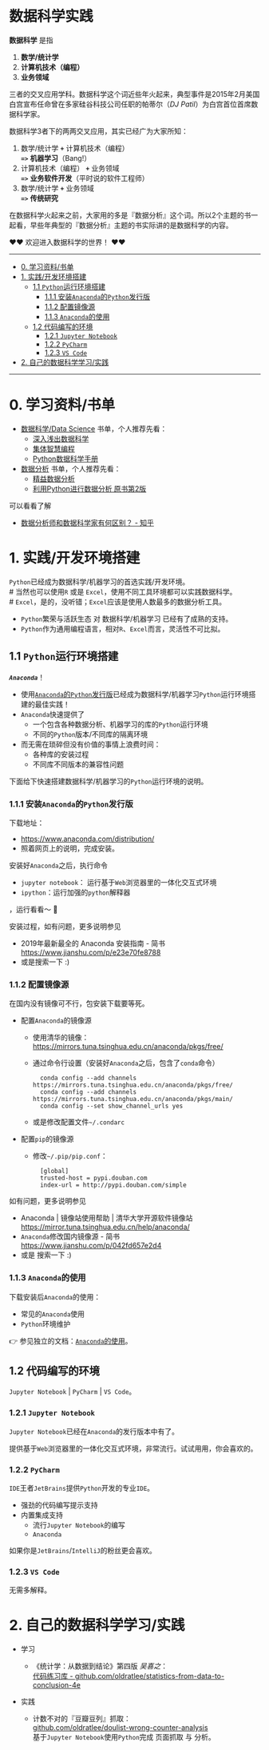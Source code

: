 # 数据科学实践

**数据科学** 是指

1. **数学/统计学**
1. **计算机技术（编程）**
1. **业务领域**

三者的交叉应用学科。数据科学这个词近些年火起来，典型事件是2015年2月美国白宫宣布任命曾在多家硅谷科技公司任职的帕蒂尔（_DJ Patil_）为白宫首位首席数据科学家。

数据科学3者下的两两交叉应用，其实已经广为大家所知：

1. 数学/统计学 **`+`** 计算机技术（编程）  
    **`=>`** **机器学习**（Bang!）
1. 计算机技术（编程） **`+`** 业务领域  
    **`=>`** **业务软件开发**（平时说的软件工程师）  
1. 数学/统计学 **`+`** 业务领域  
    **`=>`** **传统研究**

在数据科学火起来之前，大家用的多是『数据分析』这个词。所以2个主题的书一起看，早些年典型的『数据分析』主题的书实际讲的是数据科学的内容。

❤️❤️
欢迎进入数据科学的世界！
❤️❤️

-----------------------------

<!-- START doctoc generated TOC please keep comment here to allow auto update -->
<!-- DON'T EDIT THIS SECTION, INSTEAD RE-RUN doctoc TO UPDATE -->


- [0. 学习资料/书单](#0-%E5%AD%A6%E4%B9%A0%E8%B5%84%E6%96%99%E4%B9%A6%E5%8D%95)
- [1. 实践/开发环境搭建](#1-%E5%AE%9E%E8%B7%B5%E5%BC%80%E5%8F%91%E7%8E%AF%E5%A2%83%E6%90%AD%E5%BB%BA)
    - [1.1 `Python`运行环境搭建](#11-python%E8%BF%90%E8%A1%8C%E7%8E%AF%E5%A2%83%E6%90%AD%E5%BB%BA)
        - [1.1.1 安装`Anaconda`的`Python`发行版](#111-%E5%AE%89%E8%A3%85anaconda%E7%9A%84python%E5%8F%91%E8%A1%8C%E7%89%88)
        - [1.1.2 配置镜像源](#112-%E9%85%8D%E7%BD%AE%E9%95%9C%E5%83%8F%E6%BA%90)
        - [1.1.3 `Anaconda`的使用](#113-anaconda%E7%9A%84%E4%BD%BF%E7%94%A8)
    - [1.2 代码编写的环境](#12-%E4%BB%A3%E7%A0%81%E7%BC%96%E5%86%99%E7%9A%84%E7%8E%AF%E5%A2%83)
        - [1.2.1 `Jupyter Notebook`](#121-jupyter-notebook)
        - [1.2.2 `PyCharm`](#122-pycharm)
        - [1.2.3 `VS Code`](#123-vs-code)
- [2. 自己的数据科学学习/实践](#2-%E8%87%AA%E5%B7%B1%E7%9A%84%E6%95%B0%E6%8D%AE%E7%A7%91%E5%AD%A6%E5%AD%A6%E4%B9%A0%E5%AE%9E%E8%B7%B5)

<!-- END doctoc generated TOC please keep comment here to allow auto update -->

-----------------------------


# 0. 学习资料/书单

- [数据科学/Data Science](https://www.douban.com/doulist/119731263/) 书单，个人推荐先看：
    - [深入浅出数据科学](https://book.douban.com/subject/30338984/)
    - [集体智慧编程](https://book.douban.com/subject/3288908/)
    - [Python数据科学手册](https://book.douban.com/subject/27667378/)
- [数据分析](https://www.douban.com/doulist/45963852/) 书单，个人推荐先看：
    - [精益数据分析](https://book.douban.com/subject/26278639/)
    - [利用Python进行数据分析 原书第2版](https://book.douban.com/subject/30283996/)

可以看看了解

- [数据分析师和数据科学家有何区别？ - 知乎](https://www.zhihu.com/question/20935297)

# 1. 实践/开发环境搭建

`Python`已经成为数据科学/机器学习的首选实践/开发环境。  
\# 当然也可以使用`R` 或是 `Excel`，使用不同工具环境都可以实践数据科学。  
\# `Excel`，是的，没听错；`Excel`应该是使用人数最多的数据分析工具。

- `Python`繁荣与活跃生态 对 数据科学/机器学习 已经有了成熟的支持。
- `Python`作为通用编程语言，相对`R`、`Excel`而言，灵活性不可比拟。

## 1.1 `Python`运行环境搭建

**_`Anaconda`_**！

- 使用[`Anaconda`的`Python`发行版](https://www.anaconda.com/)已经成为数据科学/机器学习`Python`运行环境搭建的最佳实践！
- `Anaconda`快速提供了
    - 一个包含各种数据分析、机器学习的库的`Python`运行环境
    - 不同的`Python`版本/不同库的隔离环境
- 而无需在琐碎但没有价值的事情上浪费时间：
    - 各种库的安装过程
    - 不同库不同版本的兼容性问题

下面给下快速搭建数据科学/机器学习的`Python`运行环境的说明。

### 1.1.1 安装`Anaconda`的`Python`发行版

下载地址：

- https://www.anaconda.com/distribution/
- 照着网页上的说明，完成安装。

安装好`Anaconda`之后，执行命令

- `jupyter notebook`： 运行基于`Web`浏览器里的一体化交互式环境
- `ipython`：运行加强的`python`解释器

，运行看看～ 🎉

安装过程，如有问题，更多说明参见

- 2019年最新最全的 Anaconda 安装指南 - 简书  
    https://www.jianshu.com/p/e23e70fe8788
- 或是搜索一下 :)

### 1.1.2 配置镜像源

在国内没有镜像可不行，包安装下载要等死。

- 配置`Anaconda`的镜像源
    - 使用清华的镜像： https://mirrors.tuna.tsinghua.edu.cn/anaconda/pkgs/free/
    - 通过命令行设置（安装好`Anaconda`之后，包含了`conda`命令）

            conda config --add channels https://mirrors.tuna.tsinghua.edu.cn/anaconda/pkgs/free/
            conda config --add channels https://mirrors.tuna.tsinghua.edu.cn/anaconda/pkgs/main/
            conda config --set show_channel_urls yes
    - 或是修改配置文件`~/.condarc`
- 配置`pip`的镜像源
    - 修改`~/.pip/pip.conf`：

            [global]
            trusted-host = pypi.douban.com
            index-url = http://pypi.douban.com/simple

如有问题，更多说明参见

- Anaconda | 镜像站使用帮助 | 清华大学开源软件镜像站  
    https://mirror.tuna.tsinghua.edu.cn/help/anaconda/
- `Anaconda`修改国内镜像源 - 简书  
    https://www.jianshu.com/p/042fd657e2d4
- 或是 搜索一下 :)

### 1.1.3 `Anaconda`的使用

下载安装后`Anaconda`的使用：

- 常见的`Anaconda`使用
- `Python`环境维护

👉 参见独立的文档：[`Anaconda`的使用](anaconda-usage.md)。

## 1.2 代码编写的环境

`Jupyter Notebook` | `PyCharm` | `VS Code`。

### 1.2.1 `Jupyter Notebook`

`Jupyter Notebook`已经在`Anaconda`的发行版本中有了。

提供基于`Web`浏览器里的一体化交互式环境，非常流行。试试用用，你会喜欢的。

### 1.2.2 `PyCharm`

`IDE`王者`JetBrains`提供`Python`开发的专业`IDE`。

- 强劲的代码编写提示支持
- 内置集成支持
    - 流行`Jupyter Notebook`的编写
    - `Anaconda`

如果你是`JetBrains`/`IntelliJ`的粉丝更会喜欢。

### 1.2.3 `VS Code`

无需多解释。

# 2. 自己的数据科学学习/实践

- 学习
    - 《统计学：从数据到结论》第四版 _吴喜之_：  
        [代码练习库 - github.com/oldratlee/statistics-from-data-to-conclusion-4e](https://github.com/oldratlee/statistics-from-data-to-conclusion-4e)

- 实践
    - 计数不对的『豆瓣豆列』抓取：  
        [github.com/oldratlee/doulist-wrong-counter-analysis](https://github.com/oldratlee/doulist-wrong-counter-analysis)  
        基于`Jupyter Notebook`使用`Python`完成 页面抓取 与 分析。
